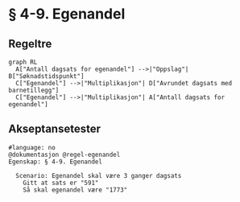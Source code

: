 # § 4-9. Egenandel

## Regeltre

```mermaid
graph RL
  A["Antall dagsats for egenandel"] -->|"Oppslag"| B["Søknadstidspunkt"]
  C["Egenandel"] -->|"Multiplikasjon"| D["Avrundet dagsats med barnetillegg"]
  C["Egenandel"] -->|"Multiplikasjon"| A["Antall dagsats for egenandel"]
```

## Akseptansetester

```gherkin
#language: no
@dokumentasjon @regel-egenandel
Egenskap: § 4-9. Egenandel

  Scenario: Egenandel skal være 3 ganger dagsats
    Gitt at sats er "591"
    Så skal egenandel være "1773"
``` 